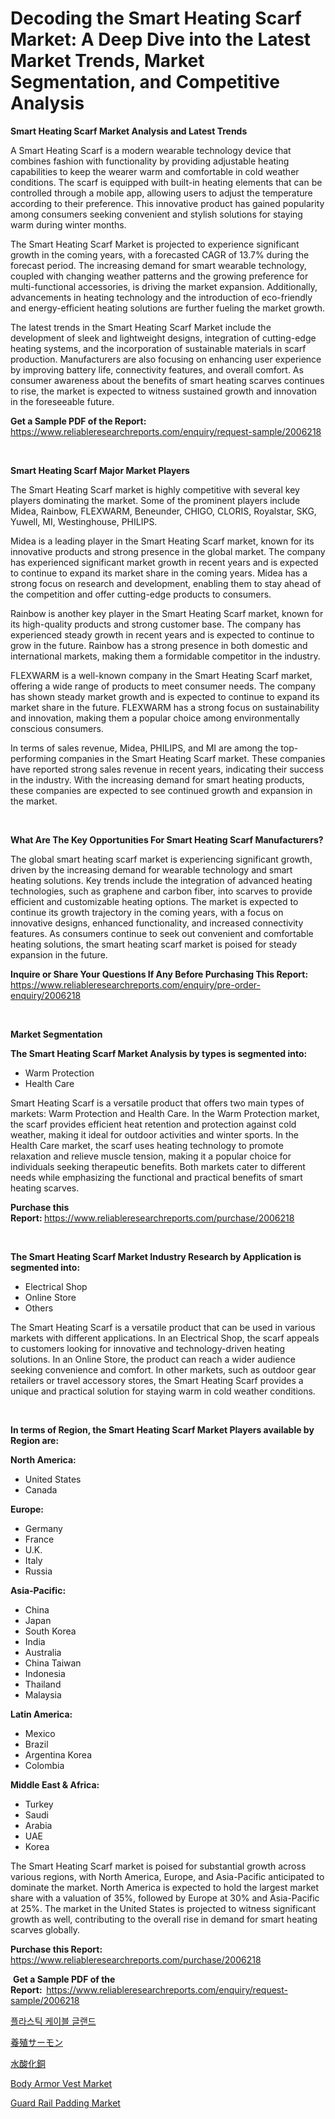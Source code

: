 <p><h1>Decoding the Smart Heating Scarf Market: A Deep Dive into the Latest Market Trends, Market Segmentation, and Competitive Analysis</h1></p><p><strong>Smart Heating Scarf Market Analysis and Latest Trends</strong></p>
<p><p>A Smart Heating Scarf is a modern wearable technology device that combines fashion with functionality by providing adjustable heating capabilities to keep the wearer warm and comfortable in cold weather conditions. The scarf is equipped with built-in heating elements that can be controlled through a mobile app, allowing users to adjust the temperature according to their preference. This innovative product has gained popularity among consumers seeking convenient and stylish solutions for staying warm during winter months.</p><p>The Smart Heating Scarf Market is projected to experience significant growth in the coming years, with a forecasted CAGR of 13.7% during the forecast period. The increasing demand for smart wearable technology, coupled with changing weather patterns and the growing preference for multi-functional accessories, is driving the market expansion. Additionally, advancements in heating technology and the introduction of eco-friendly and energy-efficient heating solutions are further fueling the market growth.</p><p>The latest trends in the Smart Heating Scarf Market include the development of sleek and lightweight designs, integration of cutting-edge heating systems, and the incorporation of sustainable materials in scarf production. Manufacturers are also focusing on enhancing user experience by improving battery life, connectivity features, and overall comfort. As consumer awareness about the benefits of smart heating scarves continues to rise, the market is expected to witness sustained growth and innovation in the foreseeable future.</p></p>
<p><strong>Get a Sample PDF of the Report:&nbsp;</strong> <a href="https://www.reliableresearchreports.com/enquiry/request-sample/2006218">https://www.reliableresearchreports.com/enquiry/request-sample/2006218</a></p>
<p>&nbsp;</p>
<p><strong>Smart Heating Scarf Major Market Players</strong></p>
<p><p>The Smart Heating Scarf market is highly competitive with several key players dominating the market. Some of the prominent players include Midea, Rainbow, FLEXWARM, Beneunder, CHIGO, CLORIS, Royalstar, SKG, Yuwell, MI, Westinghouse, PHILIPS. </p><p>Midea is a leading player in the Smart Heating Scarf market, known for its innovative products and strong presence in the global market. The company has experienced significant market growth in recent years and is expected to continue to expand its market share in the coming years. Midea has a strong focus on research and development, enabling them to stay ahead of the competition and offer cutting-edge products to consumers.</p><p>Rainbow is another key player in the Smart Heating Scarf market, known for its high-quality products and strong customer base. The company has experienced steady growth in recent years and is expected to continue to grow in the future. Rainbow has a strong presence in both domestic and international markets, making them a formidable competitor in the industry.</p><p>FLEXWARM is a well-known company in the Smart Heating Scarf market, offering a wide range of products to meet consumer needs. The company has shown steady market growth and is expected to continue to expand its market share in the future. FLEXWARM has a strong focus on sustainability and innovation, making them a popular choice among environmentally conscious consumers.</p><p>In terms of sales revenue, Midea, PHILIPS, and MI are among the top-performing companies in the Smart Heating Scarf market. These companies have reported strong sales revenue in recent years, indicating their success in the industry. With the increasing demand for smart heating products, these companies are expected to see continued growth and expansion in the market.</p></p>
<p>&nbsp;</p>
<p><strong>What Are The Key Opportunities For Smart Heating Scarf Manufacturers?</strong></p>
<p><p>The global smart heating scarf market is experiencing significant growth, driven by the increasing demand for wearable technology and smart heating solutions. Key trends include the integration of advanced heating technologies, such as graphene and carbon fiber, into scarves to provide efficient and customizable heating options. The market is expected to continue its growth trajectory in the coming years, with a focus on innovative designs, enhanced functionality, and increased connectivity features. As consumers continue to seek out convenient and comfortable heating solutions, the smart heating scarf market is poised for steady expansion in the future.</p></p>
<p><strong>Inquire or Share Your Questions If Any Before Purchasing This Report:</strong> <a href="https://www.reliableresearchreports.com/enquiry/pre-order-enquiry/2006218">https://www.reliableresearchreports.com/enquiry/pre-order-enquiry/2006218</a></p>
<p>&nbsp;</p>
<p><strong>Market Segmentation</strong></p>
<p><strong>The Smart Heating Scarf Market Analysis by types is segmented into:</strong></p>
<p><ul><li>Warm Protection</li><li>Health Care</li></ul></p>
<p><p>Smart Heating Scarf is a versatile product that offers two main types of markets: Warm Protection and Health Care. In the Warm Protection market, the scarf provides efficient heat retention and protection against cold weather, making it ideal for outdoor activities and winter sports. In the Health Care market, the scarf uses heating technology to promote relaxation and relieve muscle tension, making it a popular choice for individuals seeking therapeutic benefits. Both markets cater to different needs while emphasizing the functional and practical benefits of smart heating scarves.</p></p>
<p><strong>Purchase this Report:&nbsp;</strong><a href="https://www.reliableresearchreports.com/purchase/2006218">https://www.reliableresearchreports.com/purchase/2006218</a></p>
<p>&nbsp;</p>
<p><strong>The Smart Heating Scarf Market Industry Research by Application is segmented into:</strong></p>
<p><ul><li>Electrical Shop</li><li>Online Store</li><li>Others</li></ul></p>
<p><p>The Smart Heating Scarf is a versatile product that can be used in various markets with different applications. In an Electrical Shop, the scarf appeals to customers looking for innovative and technology-driven heating solutions. In an Online Store, the product can reach a wider audience seeking convenience and comfort. In other markets, such as outdoor gear retailers or travel accessory stores, the Smart Heating Scarf provides a unique and practical solution for staying warm in cold weather conditions.</p></p>
<p>&nbsp;</p>
<p><strong>In terms of Region, the Smart Heating Scarf Market Players available by Region are:</strong></p>
<p>
    <p> <strong> North America: </strong>
        <ul>
            <li>United States</li>
            <li>Canada</li>
        </ul>
        </p> 
    <p> <strong> Europe: </strong>
        <ul>
            <li>Germany</li>
            <li>France</li>
            <li>U.K.</li>
            <li>Italy</li>
            <li>Russia</li>
        </ul>
        </p> 
    <p> <strong> Asia-Pacific: </strong>
        <ul>
            <li>China</li>
            <li>Japan</li>
            <li>South Korea</li>
            <li>India</li>
            <li>Australia</li>
            <li>China Taiwan</li>
            <li>Indonesia</li>
            <li>Thailand</li>
            <li>Malaysia</li>
        </ul>
        </p> 
    <p> <strong> Latin America: </strong>
        <ul>
            <li>Mexico</li>
            <li>Brazil</li>
            <li>Argentina Korea</li>
            <li>Colombia</li>
        </ul>
        </p> 
    <p> <strong> Middle East & Africa: </strong>
        <ul>
            <li>Turkey</li>
            <li>Saudi</li>
            <li>Arabia</li>
            <li>UAE</li>
            <li>Korea</li>
        </ul>
    </p>
    </p>
<p><p>The Smart Heating Scarf market is poised for substantial growth across various regions, with North America, Europe, and Asia-Pacific anticipated to dominate the market. North America is expected to hold the largest market share with a valuation of 35%, followed by Europe at 30% and Asia-Pacific at 25%. The market in the United States is projected to witness significant growth as well, contributing to the overall rise in demand for smart heating scarves globally.</p></p>
<p><strong>Purchase this Report: </strong><a href="https://www.reliableresearchreports.com/purchase/2006218">https://www.reliableresearchreports.com/purchase/2006218</a></p>
<p>&nbsp;<strong>Get a Sample PDF of the Report:&nbsp;&nbsp;</strong><a href="https://www.reliableresearchreports.com/enquiry/request-sample/2006218">https://www.reliableresearchreports.com/enquiry/request-sample/2006218</a></p>
<p><strong></strong></p>
<p><p><a href="https://medium.com/@waynewood21/%ED%94%8C%EB%9D%BC%EC%8A%A4%ED%8B%B1-%EC%BC%80%EC%9D%B4%EB%B8%94-%EA%B8%80%EB%9E%9C%EB%93%9C-%EC%8B%9C%EC%9E%A5-%EB%B3%B4%EA%B3%A0%EC%84%9C%EB%8A%94-%EC%9D%B4-%EC%8B%9C%EC%9E%A5%EC%9D%98-%EC%B5%9C%EC%8B%A0-%ED%8A%B8%EB%A0%8C%EB%93%9C%EC%99%80-%EC%84%B1%EC%9E%A5-%EA%B8%B0%ED%9A%8C%EB%A5%BC-%EB%B3%B4%EC%97%AC%EC%A4%8D%EB%8B%88%EB%8B%A4-4f603241a704">플라스틱 케이블 글랜드</a></p><p><a href="https://medium.com/@saigekulas/%E9%A4%8A%E6%AE%96%E3%82%B5%E3%83%BC%E3%83%A2%E3%83%B3%E5%B8%82%E5%A0%B4%E3%81%AE%E8%A6%8F%E6%A8%A1-cagr-%E3%83%88%E3%83%AC%E3%83%B3%E3%83%89-2024-2030-6642fd30a59a">養殖サーモン</a></p><p><a href="https://medium.com/@eunawiegad2023/%E9%8A%85%E6%B0%B4%E9%85%B8%E5%8C%96%E7%89%A9%E5%B8%82%E5%A0%B4%E3%81%AF2031%E5%B9%B4%E3%81%BE%E3%81%A7%E3%81%AE%E5%B8%82%E5%A0%B4%E3%82%B7%E3%82%A7%E3%82%A2-%E3%82%B5%E3%82%A4%E3%82%BA-%E3%81%8A%E3%82%88%E3%81%B3%E4%BA%88%E6%B8%AC%E3%81%AB%E7%84%A6%E7%82%B9%E3%82%92%E5%BD%93%E3%81%A6%E3%81%A6%E3%81%84%E3%81%BE%E3%81%99-68f3cd150b2f">水酸化銅</a></p><p><a href="https://github.com/pjcfca/Market-Research-Report-List-1/blob/main/body-armor-vest-market.md">Body Armor Vest Market</a></p><p><a href="https://github.com/johnbach50/Market-Research-Report-List-2/blob/main/guard-rail-padding-market.md">Guard Rail Padding Market</a></p></p>